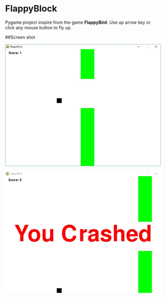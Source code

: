 # FlappyBlock
Pygame project inspire from the game __FlappyBird__. Use up arrow key or click any mouse button to fly up.

##Screen shot

![Capture 1](/ScreenShot/Capture_1.JPG)

![Capture 2](/ScreenShot/Capture_2.JPG)
